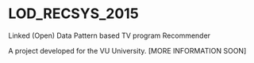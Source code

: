 # LOD_RECSYS_2015
Linked (Open) Data Pattern based TV program Recommender

A project developed for the VU University.
[MORE INFORMATION SOON]
